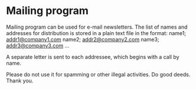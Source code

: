 # Mailing program
Mailing program can be used for e-mail newsletters.
The list of names and addresses for distribution is stored in a plain text file in the format:
name1; addr1@company1.com
name2; addr2@company2.com
name3; addr3@company3.com
...

A separate letter is sent to each addressee, which begins with a call by name.

Please do not use it for spamming or other illegal activities.
Do good deeds.
Thank you.
